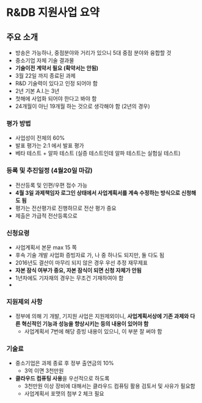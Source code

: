 R&DB 지원사업 요약
================

## 주요 소개
- 방송은 가능하나, 중점분야와 거리가 있으니 5대 중점 분야와 융합할 것
- 중소기업 자체 기술 결과물
- **기술이전 계약서 필요 (확약서는 안됨)**
- 3월 22일 까지 종료된 과제
- R&D 기술력이 있다고 인정 되어야 함
- 2년 기본 A.I.는 3년
- 첫해에 사업화 되어야 한다고 봐야 함
- 24개월이 아닌 19개월 하는 것으로 생각해야 함 (2년의 경우)

### 평가 방법
- 사업성이 전체의 60%
- 발표 평가는 2:1 에서 발표 평가 
- 베타 테스트 + 알파 테스트 (실증 테스트인데 알파 테스트는 실험실 테스트)

### 등록 및 추진일정 (4월20일 마감)
- 전산등록 및 인편/우편 접수 가능  
- **4월 3일 과제책임자 로그인 상태에서 사업계획서를 계속 수정하는 방식으로 신청해도 됨**
- 평가는 전산평가로 진행하므로 전산 평가 중요
- 제출은 가급적 전산등록으로

### 신청요령
- 사업계획서 본문 max 15 쪽
- 후속 기술 개발 사업화 증빙자료 가, 나 중 하나도 되지만, 둘 다도 됨
- 2016년도 결산이 마무리 되지 않은 경우 우선 추정 재무제표
- **자본 잠식 여부가 중요, 자본 잠식이 되면 신청 자체가 안됨** 
- 1년차에도 기자재의 경우는 무조건 기재하여야 함
- 


### 지원제외 사항
- 정부에 의해 기 개발, 기지원 사업은 지원제외이니, **사업계획서상에 기존 과제와 다른 혁신적인 기능과 성능을 향상시키는 등의 내용이 있어야 함**
    - 사업계획서 7번에 해당 증빙 내용이 있으니, 이 부분 잘 써야 함


### 기술료
- 중소기업은 과제 종료 후 정부 출연금의 10% 
   - 3억 이면 3천만원
- **클라우드 컴퓨팅 사용**을 우선적으로 하도록 
   - 3천만원 이상 장비에 대해서는 클라우드 컴퓨팅 활용 검토서 및 사유가 필요함
   - 사업계획서 포맷의 첨부 2 체크 필요